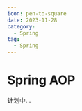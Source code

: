 ```yaml
---
icon: pen-to-square
date: 2023-11-28
category:
  - Spring
tag:
  - Spring
---
```


# Spring AOP

计划中...
